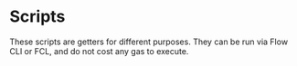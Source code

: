 # Scripts

These scripts are getters for different purposes. They can be run via Flow CLI or FCL, and do not cost any gas to execute.